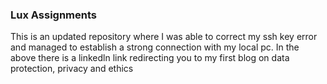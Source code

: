 ### Lux Assignments
This is an updated repository where I was able to correct my ssh key error and managed to establish a strong connection with my local pc.
In the above there is a linkedln link redirecting you to my first blog on data protection, privacy and ethics

